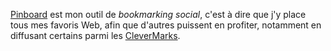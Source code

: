 [Pinboard](https://pinboard.in/) est mon outil de *bookmarking social*, c'est à dire que j'y place tous mes favoris Web, afin que d'autres puissent en profiter, notamment en diffusant certains parmi les [CleverMarks](https://twitter.com/CleverMarks).
